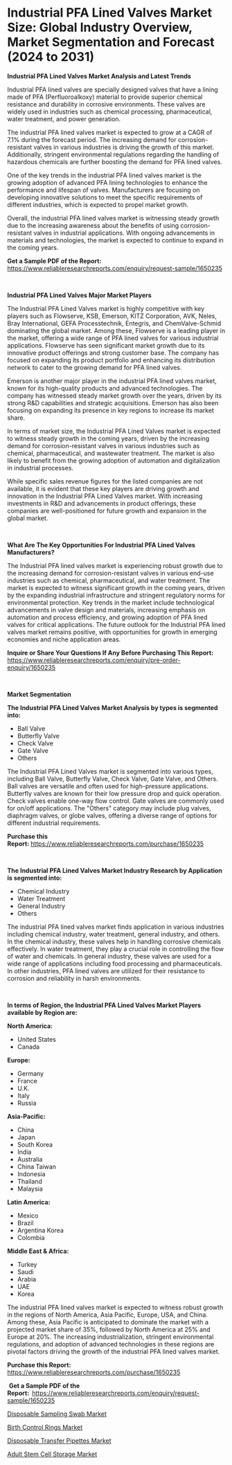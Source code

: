 <p><h1>Industrial PFA Lined Valves Market Size: Global Industry Overview, Market Segmentation and Forecast (2024 to 2031)</h1></p><p><strong>Industrial PFA Lined Valves Market Analysis and Latest Trends</strong></p>
<p><p>Industrial PFA lined valves are specially designed valves that have a lining made of PFA (Perfluoroalkoxy) material to provide superior chemical resistance and durability in corrosive environments. These valves are widely used in industries such as chemical processing, pharmaceutical, water treatment, and power generation.</p><p>The industrial PFA lined valves market is expected to grow at a CAGR of 7.1% during the forecast period. The increasing demand for corrosion-resistant valves in various industries is driving the growth of this market. Additionally, stringent environmental regulations regarding the handling of hazardous chemicals are further boosting the demand for PFA lined valves.</p><p>One of the key trends in the industrial PFA lined valves market is the growing adoption of advanced PFA lining technologies to enhance the performance and lifespan of valves. Manufacturers are focusing on developing innovative solutions to meet the specific requirements of different industries, which is expected to propel market growth.</p><p>Overall, the industrial PFA lined valves market is witnessing steady growth due to the increasing awareness about the benefits of using corrosion-resistant valves in industrial applications. With ongoing advancements in materials and technologies, the market is expected to continue to expand in the coming years.</p></p>
<p><strong>Get a Sample PDF of the Report:&nbsp;</strong> <a href="https://www.reliableresearchreports.com/enquiry/request-sample/1650235">https://www.reliableresearchreports.com/enquiry/request-sample/1650235</a></p>
<p>&nbsp;</p>
<p><strong>Industrial PFA Lined Valves Major Market Players</strong></p>
<p><p>The Industrial PFA Lined Valves market is highly competitive with key players such as Flowserve, KSB, Emerson, KITZ Corporation, AVK, Neles, Bray International, GEFA Processtechnik, Entegris, and ChemValve-Schmid dominating the global market. Among these, Flowserve is a leading player in the market, offering a wide range of PFA lined valves for various industrial applications. Flowserve has seen significant market growth due to its innovative product offerings and strong customer base. The company has focused on expanding its product portfolio and enhancing its distribution network to cater to the growing demand for PFA lined valves.</p><p>Emerson is another major player in the industrial PFA lined valves market, known for its high-quality products and advanced technologies. The company has witnessed steady market growth over the years, driven by its strong R&D capabilities and strategic acquisitions. Emerson has also been focusing on expanding its presence in key regions to increase its market share.</p><p>In terms of market size, the Industrial PFA Lined Valves market is expected to witness steady growth in the coming years, driven by the increasing demand for corrosion-resistant valves in various industries such as chemical, pharmaceutical, and wastewater treatment. The market is also likely to benefit from the growing adoption of automation and digitalization in industrial processes.</p><p>While specific sales revenue figures for the listed companies are not available, it is evident that these key players are driving growth and innovation in the Industrial PFA Lined Valves market. With increasing investments in R&D and advancements in product offerings, these companies are well-positioned for future growth and expansion in the global market.</p></p>
<p>&nbsp;</p>
<p><strong>What Are The Key Opportunities For Industrial PFA Lined Valves Manufacturers?</strong></p>
<p><p>The Industrial PFA lined valves market is experiencing robust growth due to the increasing demand for corrosion-resistant valves in various end-use industries such as chemical, pharmaceutical, and water treatment. The market is expected to witness significant growth in the coming years, driven by the expanding industrial infrastructure and stringent regulatory norms for environmental protection. Key trends in the market include technological advancements in valve design and materials, increasing emphasis on automation and process efficiency, and growing adoption of PFA lined valves for critical applications. The future outlook for the Industrial PFA lined valves market remains positive, with opportunities for growth in emerging economies and niche application areas.</p></p>
<p><strong>Inquire or Share Your Questions If Any Before Purchasing This Report:</strong> <a href="https://www.reliableresearchreports.com/enquiry/pre-order-enquiry/1650235">https://www.reliableresearchreports.com/enquiry/pre-order-enquiry/1650235</a></p>
<p>&nbsp;</p>
<p><strong>Market Segmentation</strong></p>
<p><strong>The Industrial PFA Lined Valves Market Analysis by types is segmented into:</strong></p>
<p><ul><li>Ball Valve</li><li>Butterfly Valve</li><li>Check Valve</li><li>Gate Valve</li><li>Others</li></ul></p>
<p><p>The Industrial PFA Lined Valves market is segmented into various types, including Ball Valve, Butterfly Valve, Check Valve, Gate Valve, and Others. Ball valves are versatile and often used for high-pressure applications. Butterfly valves are known for their low pressure drop and quick operation. Check valves enable one-way flow control. Gate valves are commonly used for on/off applications. The "Others" category may include plug valves, diaphragm valves, or globe valves, offering a diverse range of options for different industrial requirements.</p></p>
<p><strong>Purchase this Report:&nbsp;</strong><a href="https://www.reliableresearchreports.com/purchase/1650235">https://www.reliableresearchreports.com/purchase/1650235</a></p>
<p>&nbsp;</p>
<p><strong>The Industrial PFA Lined Valves Market Industry Research by Application is segmented into:</strong></p>
<p><ul><li>Chemical Industry</li><li>Water Treatment</li><li>General Industry</li><li>Others</li></ul></p>
<p><p>The industrial PFA lined valves market finds application in various industries including chemical industry, water treatment, general industry, and others. In the chemical industry, these valves help in handling corrosive chemicals effectively. In water treatment, they play a crucial role in controlling the flow of water and chemicals. In general industry, these valves are used for a wide range of applications including food processing and pharmaceuticals. In other industries, PFA lined valves are utilized for their resistance to corrosion and reliability in harsh environments.</p></p>
<p>&nbsp;</p>
<p><strong>In terms of Region, the Industrial PFA Lined Valves Market Players available by Region are:</strong></p>
<p>
    <p> <strong> North America: </strong>
        <ul>
            <li>United States</li>
            <li>Canada</li>
        </ul>
        </p> 
    <p> <strong> Europe: </strong>
        <ul>
            <li>Germany</li>
            <li>France</li>
            <li>U.K.</li>
            <li>Italy</li>
            <li>Russia</li>
        </ul>
        </p> 
    <p> <strong> Asia-Pacific: </strong>
        <ul>
            <li>China</li>
            <li>Japan</li>
            <li>South Korea</li>
            <li>India</li>
            <li>Australia</li>
            <li>China Taiwan</li>
            <li>Indonesia</li>
            <li>Thailand</li>
            <li>Malaysia</li>
        </ul>
        </p> 
    <p> <strong> Latin America: </strong>
        <ul>
            <li>Mexico</li>
            <li>Brazil</li>
            <li>Argentina Korea</li>
            <li>Colombia</li>
        </ul>
        </p> 
    <p> <strong> Middle East & Africa: </strong>
        <ul>
            <li>Turkey</li>
            <li>Saudi</li>
            <li>Arabia</li>
            <li>UAE</li>
            <li>Korea</li>
        </ul>
    </p>
    </p>
<p><p>The industrial PFA lined valves market is expected to witness robust growth in the regions of North America, Asia Pacific, Europe, USA, and China. Among these, Asia Pacific is anticipated to dominate the market with a projected market share of 35%, followed by North America at 25% and Europe at 20%. The increasing industrialization, stringent environmental regulations, and adoption of advanced technologies in these regions are pivotal factors driving the growth of the industrial PFA lined valves market.</p></p>
<p><strong>Purchase this Report: </strong><a href="https://www.reliableresearchreports.com/purchase/1650235">https://www.reliableresearchreports.com/purchase/1650235</a></p>
<p>&nbsp;<strong>Get a Sample PDF of the Report:&nbsp;&nbsp;</strong><a href="https://www.reliableresearchreports.com/enquiry/request-sample/1650235">https://www.reliableresearchreports.com/enquiry/request-sample/1650235</a></p>
<p><strong></strong></p>
<p><p><a href="https://medium.com/@edwinhayes25/disposable-sampling-swab-nbsp-market-focuses-on-market-share-size-and-projected-forecast-till-2031-8e936cc17471">Disposable Sampling Swab Market</a></p><p><a href="https://medium.com/@edwinhayes25/birth-control-rings-market-insights-into-market-cagr-market-trends-and-growth-strategies-2badcd3bd231">Birth Control Rings Market</a></p><p><a href="https://medium.com/@edwinhayes25/disposable-transfer-pipettes-market-comprehensive-assessment-by-type-application-and-geography-c8e8dbd5a075">Disposable Transfer Pipettes Market</a></p><p><a href="https://medium.com/@edwinhayes25/adult-stem-cell-storage-market-size-cagr-trends-2024-2030-f2d863107d36">Adult Stem Cell Storage Market</a></p></p>